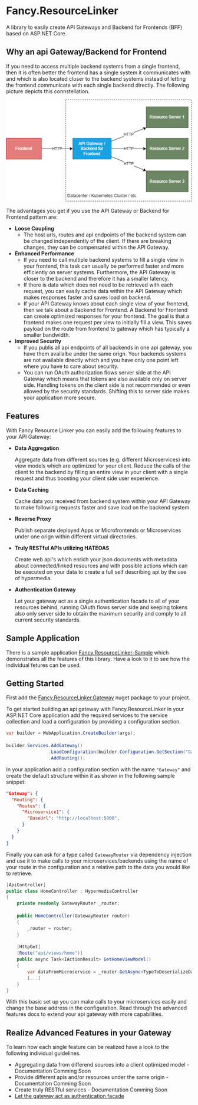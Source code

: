 # Fancy.ResourceLinker
A library to easily create API Gateways and Backend for Frontends (BFF) based on ASP.NET Core.

## Why an api Gateway/Backend for Frontend
If you need to access multiple backend systems from a single frontend, then it is often better the frontend has a 
single system it communicates with and which is also located closer to the backend systems instead of letting the frontend 
communicate with each single backend directly. The following picture depicts this connstellation.

![architecture](architecture.drawio.png)

The advantages you get if you use the API Gateway or Backend for Frontend pattern are:

- **Loose Coupling**
  - The host urls, routes and api endpoints of the backend system can be changed independently of the client. If there are breaking
    changes, they can be compensated within the API Gateway.
- **Enhanced Performance**
  - If you need to call multiple backend systems to fill a single view in your frontend, this task can usually be performed faster and 
    more efficiently on server systems. Furthermore, the API Gateway is closer to the backend and therefore it has a smaller latency.
  - If there is data which does not need to be retrieved with each request, you can easily cache data within the API Gateway which 
    makes responses faster and saves load on backend.
  - If your API Gateway knows about each single view of your frontend, then we talk about a Backend for Frontend. A Backend for Frontend
    can create optimized responses for your frontend. The goal is that a frontend makes one request per view to initially fill a view. 
    This saves payload on the route from frontend to gateway which has typically a smaller bandwidth.
- **Improved Security**
  - If you publis all api endpoints of all backends in one api gateway, you have them availalbe under the same orign. Your backends systems
    are not available directly which and you have only one point left where you have to care about security. 
  - You can run OAuth authorization flows server side at the API Gateway which means that tokens are also available only on server side. 
    Handling tokens on the client side is not recommended or even allowed by the security standards. Shifting this to server side makes 
    your application more secure.

## Features
With Fancy Resource Linker you can easily add the following features to your API Gateway: 

- **Data Aggregation** 

  Aggregate data from different sources (e.g. different Microservices) into view models which are optimized for your client. Reduce the calls of the client to the backend by filling an entire view in your client with a single request and thus boosting your client side user experience.

- **Data Caching**
  
  Cache data you received from backend system within your API Gateway to make following requests faster and save load on the backend
  system.

- **Reverse Proxy**
  
  Publish separate deployed Apps or Microfrontends or Microservices under one orign within different virtual directories.

- **Truly RESTful APIs utilizing HATEOAS**

  Create web api's which enrich your json documents with metadata about connected/linked resources and with possible actions which can be executed on your data to create a full self describing api by the use of hypermedia.

- **Authentication Gateway**
  
  Let your gateway act as a single authentication facade to all of your resources behind, running OAuth flows server side and keeping tokens also only server side to obtain the maximum security and comply to all current security standards.

## Sample Application
There is a sample application [Fancy.ResourceLinker-Sample](https://github.com/fancyDevelopment/Fancy.ResourceLinker-Sample) which demonstrates all the features of this library. Have a look to it to see how the individual fetures can be used.

## Getting Started

First add the [Fancy.ResourceLinker.Gateway](https://www.nuget.org/packages/Fancy.ResourceLinker.Gateway) nuget package to your project.

To get started building an api gateway with Fancy.ResourceLinker in your ASP.NET Core application add the required services to the service collection and load a configuration by providing a configuration section.

```cs
var builder = WebApplication.CreateBuilder(args);

builder.Services.AddGateway()
                .LoadConfiguration(builder.Configuration.GetSection("Gateway"))
                .AddRouting();
```

In your application add a configuration section with the name `"Gateway"` and create the default structure within it as shown in the following sample snippet:

```json
"Gateway": {
  "Routing": {
    "Routes": {
      "Microservice1": {
        "BaseUrl": "http://localhost:5000",
      }
    }
  }
}
```

Finally you can ask for a type called `GatewayRouter` via dependency injection and use it to make calls to your microservices/backends using the name of your route in the configuration and a relative path to the data you would like to retrieve.

```cs
[ApiController]
public class HomeController : HypermediaController
{
    private readonly GatewayRouter _router;

    public HomeController(GatewayRouter router)
    {
        _router = router;
    }

    [HttpGet]
    [Route("api/views/home")]
    public async Task<IActionResult> GetHomeViewModel()
    {
        var dataFromMicroservice = _router.GetAsync<TypeToDeserializeData>("Microservice1", "api/data/123");
        [...]
    }
}
```

With this basic set up you can make calls to your microservices easily and change the base address in the configuration. Read through the advanced features docs to extend your api gateway with more capabilities.

## Realize Advanced Features in your Gateway

To learn how each single feature can be realized have a look to the following individual guidelines.

* Aggregating data from differend sources into a client optimized model - Documentation Comming Soon
* Provide different apis and/or resources under the same origin - Documentation Comming Soon
* Create truly RESTful services - Documentation Comming Soon
* [Let the gateway act as authentication facade](./doc/features/authentication.md)


